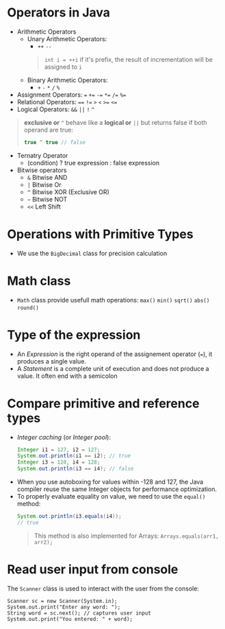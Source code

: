 # Operators in Java
- Arithmetic Operators
	- Unary Arithmetic Operators:
		- `++` `--`
		> `int i = ++i` if it's prefix, the result of incrementation will be assigned to `i`
	- Binary Arithmetic Operators:
		-  `+` `-` `*` `/` `%` 
-  Assignment Operators: `=` `+=` `-=` `*=` `/=` `%=`
-  Relational Operators: `==` `!=` `>` `<` `>=` `<=`
-  Logical Operators: `&&` `||` `!` `^`
> **exclusive or** `^` behave like a **logical or** `||` but returns false if both operand are true:
> ```java
> true ^ true // false
> ```
- Ternatry Operator
	- (condition) ? true expression : false expression
- Bitwise operators
	- `&` Bitwise AND
	- `|` Bitwise Or
	- `^` Bitwise XOR (Exclusive OR)
	- `~` Bitwise NOT
	- `<<` Left Shift
# Operations with Primitive Types
- We use the `BigDecimal` class for precision calculation
# Math class
- `Math` class provide usefull math operations: `max()` `min()` `sqrt()` `abs()` `round()`
# Type of the expression
- An *Expression* is the right operand of the assignement operator (`=`), it produces a single value.
- A *Statement*  is a complete unit of execution and does not produce a value. It often end with a semicolon
# Compare primitive and reference types 
- *Integer caching* (or *Integer pool*):
	```java
	Integer i1 = 127, i2 = 127;
	System.out.println(i1 == i2); // true
	Integer i3 = 128, i4 = 128;
	System.out.println(i3 == i4); // false
	```
- When you use autoboxing for values within -128 and 127, the Java compiler reuse the same Integer objects for performance optimization.
- To properly evaluate equality on value, we need to use the `equal()` method:
	```java
	System.out.println(i3.equals(i4)); 
	// true
	```
	> This method is also implemented for Arrays:
	`Arrays.equals(arr1, arr2);`
# Read user input from console
The `Scanner` class is used to interact with the user from the console:
```
Scanner sc = new Scanner(System.in);
System.out.print("Enter any word: ");
String word = sc.next(); // captures user input
System.out.print("You entered: " + word);
```